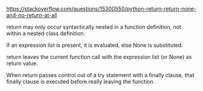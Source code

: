 https://stackoverflow.com/questions/15300550/python-return-return-none-and-no-return-at-all

return may only occur syntactically nested in a function definition, not within a nested class definition.

If an expression list is present, it is evaluated, else None is substituted.

return leaves the current function call with the expression list (or None) as return value.

When return passes control out of a try statement with a finally clause, that finally clause is executed before really leaving the function.

